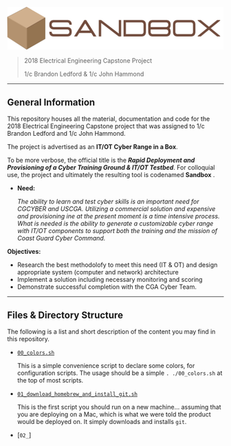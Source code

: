 ![design/banner_small.png](design/banner_small.png)

> 2018 Electrical Engineering Capstone Project
> 
> 1/c Brandon Ledford & 1/c John Hammond

------------------------------------

General Information
-------------

This repository houses all the material, documentation and code for the 2018 Electrical Engineering Capstone project that was assigned to 1/c Brandon Ledford and 1/c John Hammond. 

The project is advertised as an __IT/OT Cyber Range in a Box__. 

To be more verbose, the official title is the ___Rapid Deployment and Provisioning of a Cyber Training Ground & IT/OT Testbed___. For colloquial use, the project and ultimately the resulting tool is codenamed __Sandbox__ .

* __Need:__ 
 
    _The ability to learn and test cyber skills is an important need for CGCYBER and USCGA. Utilizing a commercial solution and expensive and provisioning ine at the present moment is a time intensive process. What is needed is the ability to generate a customizable cyber range with IT/OT components to support both the training and the mission of Coast Guard Cyber Command._

__Objectives:__

*  Research the best methodolofy to meet this need (IT & OT) and design appropriate system (computer and network) architecture
*  Implement a solution including necessary monitoring and scoring
*  Demonstrate successful completion with the CGA Cyber Team.

----


Files & Directory Structure
------------------------------

The following is a list and short description of the content you may find in this repository.

* [`00_colors.sh`](00_colors.sh)

    This is a simple convenience script to declare some colors, for configuration scripts. The usage should be a simple `. ./00_colors.sh` at the top of most scripts.

* [`01_download_homebrew_and_install_git.sh`](01_download_homebrew_and_install_git.sh)
    
    This is the first script you should run on a new machine... assuming that you are deploying on a Mac, which is what we were told the product would be deployed on. It simply downloads and installs `git`.

* [`02_`]

[VMWare]: https://www.vmware.com/
[vSphere]: https://www.vmware.com/products/vsphere.html
[ESXi]: https://www.vmware.com/products/esxi-and-esx.html
[IP address]: https://en.wikipedia.org/wiki/IP_address
[virtual machine]: https://en.wikipedia.org/wiki/Virtual_machine
[virtual machines]: https://en.wikipedia.org/wiki/Virtual_machine